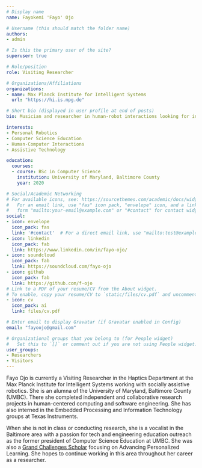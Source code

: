 ```yaml
---
# Display name
name: Fayokemi 'Fayo' Ojo

# Username (this should match the folder name)
authors:
- admin

# Is this the primary user of the site?
superuser: true

# Role/position
role: Visiting Researcher

# Organizations/Affiliations
organizations:
- name: Max Planck Institute for Intelligent Systems
  url: "https://hi.is.mpg.de"

# Short bio (displayed in user profile at end of posts)
bio: Musician and researcher in human-robot interactions looking for interdisciplinary, graduate school opportunities.

interests:
- Personal Robotics
- Computer Science Education
- Human-Computer Interactions
- Assistive Technology

education:
  courses:
  - course: BSc in Computer Science
    institution: University of Maryland, Baltimore County
    year: 2020

# Social/Academic Networking
# For available icons, see: https://sourcethemes.com/academic/docs/widgets/#icons
#   For an email link, use "fas" icon pack, "envelope" icon, and a link in the
#   form "mailto:your-email@example.com" or "#contact" for contact widget.
social:
- icon: envelope
  icon_pack: fas
  link: '#contact'  # For a direct email link, use "mailto:test@example.org".
- icon: linkedin
  icon_pack: fab
  link: https://www.linkedin.com/in/fayo-ojo/
- icon: soundcloud
  icon_pack: fab
  link: https://soundcloud.com/fayo-ojo
- icon: github
  icon_pack: fab
  link: https://github.com/f-ojo
# Link to a PDF of your resume/CV from the About widget.
# To enable, copy your resume/CV to `static/files/cv.pdf` and uncomment the lines below.  
- icon: cv
  icon_pack: ai
  link: files/cv.pdf

# Enter email to display Gravatar (if Gravatar enabled in Config)
email: "fayoojo@gmail.com"

# Organizational groups that you belong to (for People widget)
#   Set this to `[]` or comment out if you are not using People widget.  
user_groups:
- Researchers
- Visitors
---
```


Fayo Ojo is currently a Visiting Researcher in the Haptics Department at the Max Planck Institute for Intelligent Systems working with socially assistive robotics. She is an alumna of the University of Maryland, Baltimore County (UMBC). There she completed independent and collaborative research projects in human-centered computing and software engineering. She has also interned in the Embedded Processing and Information Technology groups at Texas Instruments.

When she is not in class or conducting research, she is a vocalist in the Baltimore area with a passion for tech and engineering education outreach as the former president of Computer Science Education at UMBC. She was also a [Grand Challenges Scholar](http://engineeringchallenges.org/GrandChallengeScholarsProgram.aspx) focusing on Advancing Personalized Learning. She hopes to continue working in this area throughout her career as a researcher.
